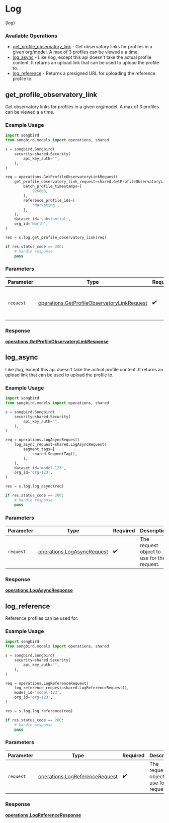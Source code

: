 # Log
(*log*)

### Available Operations

* [get_profile_observatory_link](#get_profile_observatory_link) - Get observatory links for profiles in a given org/model. A max of 3 profiles can be viewed a a time.
* [log_async](#log_async) - Like /log, except this api doesn't take the actual profile content. It returns an upload link that can be used to upload the profile to.
* [log_reference](#log_reference) - Returns a presigned URL for uploading the reference profile to.

## get_profile_observatory_link

Get observatory links for profiles in a given org/model. A max of 3 profiles can be viewed a a time.

### Example Usage

```python
import songbird
from songbird.models import operations, shared

s = songbird.Songbird(
    security=shared.Security(
        api_key_auth="",
    ),
)

req = operations.GetProfileObservatoryLinkRequest(
    get_profile_observatory_link_request=shared.GetProfileObservatoryLinkRequest(
        batch_profile_timestamps=[
            926863,
        ],
        reference_profile_ids=[
            'Marketing',
        ],
    ),
    dataset_id='substantial',
    org_id='North',
)

res = s.log.get_profile_observatory_link(req)

if res.status_code == 200:
    # handle response
    pass
```

### Parameters

| Parameter                                                                                                  | Type                                                                                                       | Required                                                                                                   | Description                                                                                                |
| ---------------------------------------------------------------------------------------------------------- | ---------------------------------------------------------------------------------------------------------- | ---------------------------------------------------------------------------------------------------------- | ---------------------------------------------------------------------------------------------------------- |
| `request`                                                                                                  | [operations.GetProfileObservatoryLinkRequest](../../models/operations/getprofileobservatorylinkrequest.md) | :heavy_check_mark:                                                                                         | The request object to use for the request.                                                                 |


### Response

**[operations.GetProfileObservatoryLinkResponse](../../models/operations/getprofileobservatorylinkresponse.md)**


## log_async

Like /log, except this api doesn't take the actual profile content. It returns an upload link that can be used to upload the profile to.

### Example Usage

```python
import songbird
from songbird.models import operations, shared

s = songbird.Songbird(
    security=shared.Security(
        api_key_auth="",
    ),
)

req = operations.LogAsyncRequest(
    log_async_request=shared.LogAsyncRequest(
        segment_tags=[
            shared.SegmentTag(),
        ],
    ),
    dataset_id='model-123',
    org_id='org-123',
)

res = s.log.log_async(req)

if res.status_code == 200:
    # handle response
    pass
```

### Parameters

| Parameter                                                                | Type                                                                     | Required                                                                 | Description                                                              |
| ------------------------------------------------------------------------ | ------------------------------------------------------------------------ | ------------------------------------------------------------------------ | ------------------------------------------------------------------------ |
| `request`                                                                | [operations.LogAsyncRequest](../../models/operations/logasyncrequest.md) | :heavy_check_mark:                                                       | The request object to use for the request.                               |


### Response

**[operations.LogAsyncResponse](../../models/operations/logasyncresponse.md)**


## log_reference

Reference profiles can be used for.

### Example Usage

```python
import songbird
from songbird.models import operations, shared

s = songbird.Songbird(
    security=shared.Security(
        api_key_auth="",
    ),
)

req = operations.LogReferenceRequest(
    log_reference_request=shared.LogReferenceRequest(),
    model_id='model-123',
    org_id='org-123',
)

res = s.log.log_reference(req)

if res.status_code == 200:
    # handle response
    pass
```

### Parameters

| Parameter                                                                        | Type                                                                             | Required                                                                         | Description                                                                      |
| -------------------------------------------------------------------------------- | -------------------------------------------------------------------------------- | -------------------------------------------------------------------------------- | -------------------------------------------------------------------------------- |
| `request`                                                                        | [operations.LogReferenceRequest](../../models/operations/logreferencerequest.md) | :heavy_check_mark:                                                               | The request object to use for the request.                                       |


### Response

**[operations.LogReferenceResponse](../../models/operations/logreferenceresponse.md)**

